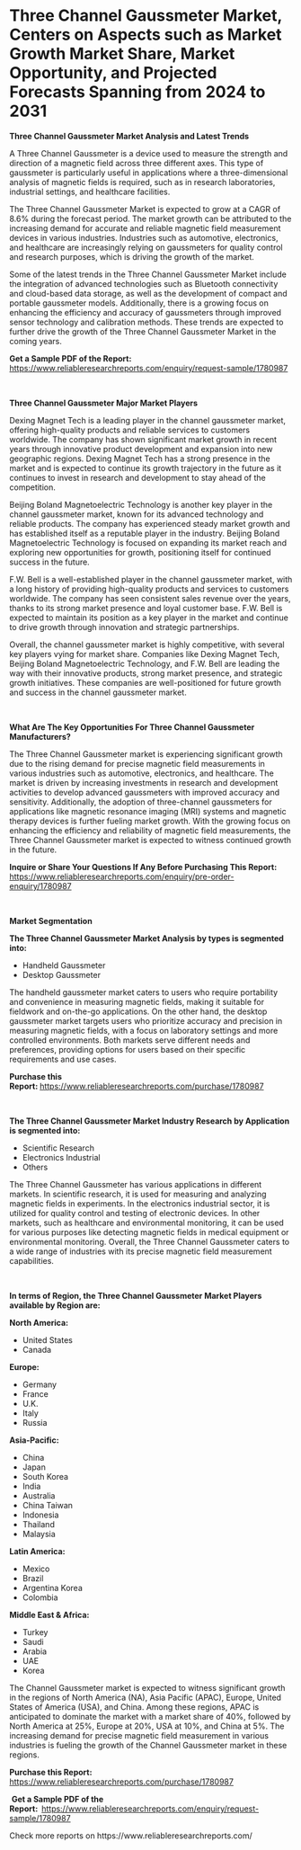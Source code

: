 <p><h1>Three Channel Gaussmeter Market, Centers on Aspects such as Market Growth Market Share, Market Opportunity, and Projected Forecasts Spanning from 2024 to 2031</h1></p><p><strong>Three Channel Gaussmeter Market Analysis and Latest Trends</strong></p>
<p><p>A Three Channel Gaussmeter is a device used to measure the strength and direction of a magnetic field across three different axes. This type of gaussmeter is particularly useful in applications where a three-dimensional analysis of magnetic fields is required, such as in research laboratories, industrial settings, and healthcare facilities.</p><p>The Three Channel Gaussmeter Market is expected to grow at a CAGR of 8.6% during the forecast period. The market growth can be attributed to the increasing demand for accurate and reliable magnetic field measurement devices in various industries. Industries such as automotive, electronics, and healthcare are increasingly relying on gaussmeters for quality control and research purposes, which is driving the growth of the market.</p><p>Some of the latest trends in the Three Channel Gaussmeter Market include the integration of advanced technologies such as Bluetooth connectivity and cloud-based data storage, as well as the development of compact and portable gaussmeter models. Additionally, there is a growing focus on enhancing the efficiency and accuracy of gaussmeters through improved sensor technology and calibration methods. These trends are expected to further drive the growth of the Three Channel Gaussmeter Market in the coming years.</p></p>
<p><strong>Get a Sample PDF of the Report:&nbsp;</strong> <a href="https://www.reliableresearchreports.com/enquiry/request-sample/1780987">https://www.reliableresearchreports.com/enquiry/request-sample/1780987</a></p>
<p>&nbsp;</p>
<p><strong>Three Channel Gaussmeter Major Market Players</strong></p>
<p><p>Dexing Magnet Tech is a leading player in the channel gaussmeter market, offering high-quality products and reliable services to customers worldwide. The company has shown significant market growth in recent years through innovative product development and expansion into new geographic regions. Dexing Magnet Tech has a strong presence in the market and is expected to continue its growth trajectory in the future as it continues to invest in research and development to stay ahead of the competition.</p><p>Beijing Boland Magnetoelectric Technology is another key player in the channel gaussmeter market, known for its advanced technology and reliable products. The company has experienced steady market growth and has established itself as a reputable player in the industry. Beijing Boland Magnetoelectric Technology is focused on expanding its market reach and exploring new opportunities for growth, positioning itself for continued success in the future.</p><p>F.W. Bell is a well-established player in the channel gaussmeter market, with a long history of providing high-quality products and services to customers worldwide. The company has seen consistent sales revenue over the years, thanks to its strong market presence and loyal customer base. F.W. Bell is expected to maintain its position as a key player in the market and continue to drive growth through innovation and strategic partnerships.</p><p>Overall, the channel gaussmeter market is highly competitive, with several key players vying for market share. Companies like Dexing Magnet Tech, Beijing Boland Magnetoelectric Technology, and F.W. Bell are leading the way with their innovative products, strong market presence, and strategic growth initiatives. These companies are well-positioned for future growth and success in the channel gaussmeter market.</p></p>
<p>&nbsp;</p>
<p><strong>What Are The Key Opportunities For Three Channel Gaussmeter Manufacturers?</strong></p>
<p><p>The Three Channel Gaussmeter market is experiencing significant growth due to the rising demand for precise magnetic field measurements in various industries such as automotive, electronics, and healthcare. The market is driven by increasing investments in research and development activities to develop advanced gaussmeters with improved accuracy and sensitivity. Additionally, the adoption of three-channel gaussmeters for applications like magnetic resonance imaging (MRI) systems and magnetic therapy devices is further fueling market growth. With the growing focus on enhancing the efficiency and reliability of magnetic field measurements, the Three Channel Gaussmeter market is expected to witness continued growth in the future.</p></p>
<p><strong>Inquire or Share Your Questions If Any Before Purchasing This Report:</strong> <a href="https://www.reliableresearchreports.com/enquiry/pre-order-enquiry/1780987">https://www.reliableresearchreports.com/enquiry/pre-order-enquiry/1780987</a></p>
<p>&nbsp;</p>
<p><strong>Market Segmentation</strong></p>
<p><strong>The Three Channel Gaussmeter Market Analysis by types is segmented into:</strong></p>
<p><ul><li>Handheld Gaussmeter</li><li>Desktop Gaussmeter</li></ul></p>
<p><p>The handheld gaussmeter market caters to users who require portability and convenience in measuring magnetic fields, making it suitable for fieldwork and on-the-go applications. On the other hand, the desktop gaussmeter market targets users who prioritize accuracy and precision in measuring magnetic fields, with a focus on laboratory settings and more controlled environments. Both markets serve different needs and preferences, providing options for users based on their specific requirements and use cases.</p></p>
<p><strong>Purchase this Report:&nbsp;</strong><a href="https://www.reliableresearchreports.com/purchase/1780987">https://www.reliableresearchreports.com/purchase/1780987</a></p>
<p>&nbsp;</p>
<p><strong>The Three Channel Gaussmeter Market Industry Research by Application is segmented into:</strong></p>
<p><ul><li>Scientific Research</li><li>Electronics Industrial</li><li>Others</li></ul></p>
<p><p>The Three Channel Gaussmeter has various applications in different markets. In scientific research, it is used for measuring and analyzing magnetic fields in experiments. In the electronics industrial sector, it is utilized for quality control and testing of electronic devices. In other markets, such as healthcare and environmental monitoring, it can be used for various purposes like detecting magnetic fields in medical equipment or environmental monitoring. Overall, the Three Channel Gaussmeter caters to a wide range of industries with its precise magnetic field measurement capabilities.</p></p>
<p>&nbsp;</p>
<p><strong>In terms of Region, the Three Channel Gaussmeter Market Players available by Region are:</strong></p>
<p>
    <p> <strong> North America: </strong>
        <ul>
            <li>United States</li>
            <li>Canada</li>
        </ul>
        </p> 
    <p> <strong> Europe: </strong>
        <ul>
            <li>Germany</li>
            <li>France</li>
            <li>U.K.</li>
            <li>Italy</li>
            <li>Russia</li>
        </ul>
        </p> 
    <p> <strong> Asia-Pacific: </strong>
        <ul>
            <li>China</li>
            <li>Japan</li>
            <li>South Korea</li>
            <li>India</li>
            <li>Australia</li>
            <li>China Taiwan</li>
            <li>Indonesia</li>
            <li>Thailand</li>
            <li>Malaysia</li>
        </ul>
        </p> 
    <p> <strong> Latin America: </strong>
        <ul>
            <li>Mexico</li>
            <li>Brazil</li>
            <li>Argentina Korea</li>
            <li>Colombia</li>
        </ul>
        </p> 
    <p> <strong> Middle East & Africa: </strong>
        <ul>
            <li>Turkey</li>
            <li>Saudi</li>
            <li>Arabia</li>
            <li>UAE</li>
            <li>Korea</li>
        </ul>
    </p>
    </p>
<p><p>The Channel Gaussmeter market is expected to witness significant growth in the regions of North America (NA), Asia Pacific (APAC), Europe, United States of America (USA), and China. Among these regions, APAC is anticipated to dominate the market with a market share of 40%, followed by North America at 25%, Europe at 20%, USA at 10%, and China at 5%. The increasing demand for precise magnetic field measurement in various industries is fueling the growth of the Channel Gaussmeter market in these regions.</p></p>
<p><strong>Purchase this Report: </strong><a href="https://www.reliableresearchreports.com/purchase/1780987">https://www.reliableresearchreports.com/purchase/1780987</a></p>
<p>&nbsp;<strong>Get a Sample PDF of the Report:&nbsp;&nbsp;</strong><a href="https://www.reliableresearchreports.com/enquiry/request-sample/1780987">https://www.reliableresearchreports.com/enquiry/request-sample/1780987</a></p>
<p><strong></strong></p>
<p>Check more reports on https://www.reliableresearchreports.com/</p>